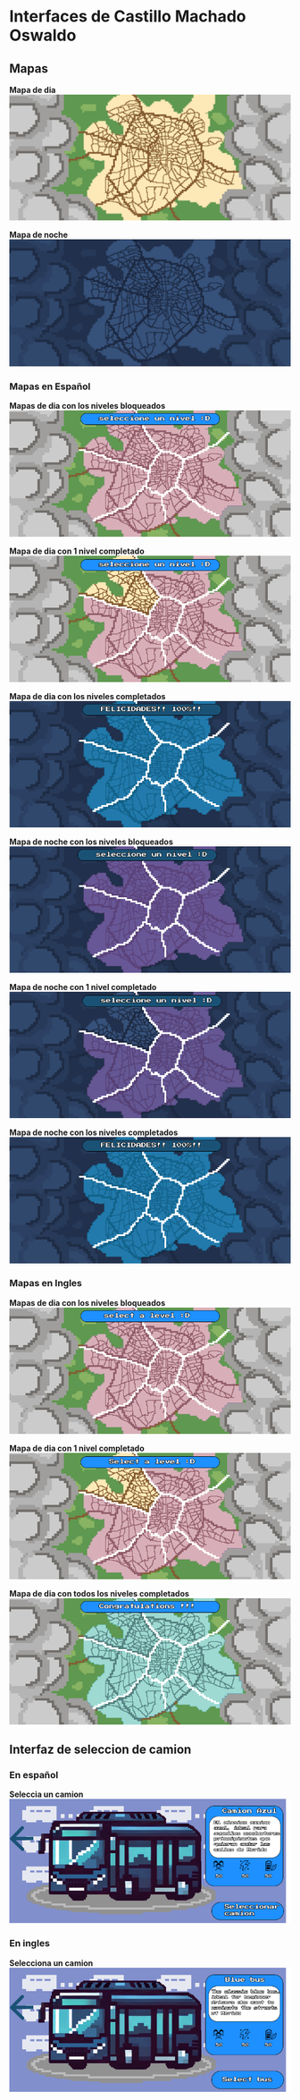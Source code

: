 # Interfaces de Castillo Machado Oswaldo

## Mapas

**Mapa de dia**
![Mapa de dia](/src/assets/images/interfas/interfas_oswaldo/mapaDia.png)



**Mapa de noche**
![Mapa de noche](/src/assets/images/interfas/interfas_oswaldo/mapaNoche.png)
### Mapas en Español

**Mapas de dia con los niveles bloqueados**
![Mapa de dia con los niveles bloqueados](/src/assets/images/interfas/interfas_oswaldo/ESP_mapaDia_nivelesbloqueados.png)

**Mapa de dia con 1 nivel completado**
![Mapa de dia con 1 nivel completado](/src/assets/images/interfas/interfas_oswaldo/ESP_mapaDia_1nivelcompletado.png)


**Mapa de dia con los niveles completados**
![Mapa de dia con los niveles completados](/src/assets/images/interfas/interfas_oswaldo/ESP_mapaNoche_nivelescompletados.png)



**Mapa de noche con los niveles bloqueados**
![Mapa de noche con los niveles bloqueados](/src/assets/images/interfas/interfas_oswaldo/ESP_mapaNoche_nivelesbloqueados.png)

**Mapa de noche con 1 nivel completado**
![Mapa de noche con 1 nivel completado](/src/assets/images/interfas/interfas_oswaldo/ESP_mapaNoche_1nivelcompletado.png)

**Mapa de noche con los niveles completados**
![Mapa de noche con los niveles completados](/src/assets/images/interfas/interfas_oswaldo/ESP_mapaNoche_nivelescompletados.png)



### Mapas en Ingles

**Mapas de dia con los niveles bloqueados**
![Mapa de dia con los niveles bloqueados](/src/assets/images/interfas/interfas_oswaldo/ING_mapaDia_nivelesbloqueados.png)

**Mapa de dia con 1 nivel completado**
![Mapa de dia con 1 nivel completado](/src/assets/images/interfas/interfas_oswaldo/ING_mapaDia_1nivelcompletado.png)

**Mapa de dia con todos los niveles completados**
![Mapa de dia con todos los niveles completados](/src/assets/images/interfas/interfas_oswaldo/ING_mapaDia_nivelescompletados.png)



## Interfaz de seleccion de camion

### En español

**Seleccia un camion**
![Selecciona un camion](/src/assets/images/interfas/interfas_oswaldo/ESP_seleccionarCamion.png)



### En ingles

**Selecciona un camion**
![selecciona un camion](/src/assets/images/interfas/interfas_oswaldo/ING_seleccionarCamion.png)
